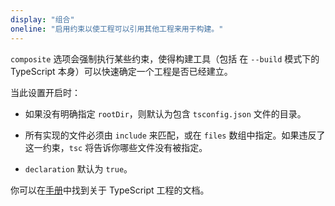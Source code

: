 ```yaml
---
display: "组合"
oneline: "启用约束以使工程可以引用其他工程来用于构建。"
---
```


`composite` 选项会强制执行某些约束，使得构建工具（包括 在 `--build` 模式下的   TypeScript 本身）可以快速确定一个工程是否已经建立。

当此设置开启时：

- 如果没有明确指定 `rootDir`，则默认为包含 `tsconfig.json` 文件的目录。

- 所有实现的文件必须由 `include` 来匹配，或在 `files` 数组中指定。如果违反了这一约束，`tsc` 将告诉你哪些文件没有被指定。

- `declaration` 默认为 `true`。

你可以在[手册](https://www.typescriptlang.org/docs/handbook/project-references.html)中找到关于 TypeScript 工程的文档。
